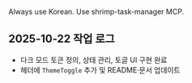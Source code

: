 Always use Korean.
Use shrimp-task-manager MCP.

## 2025-10-22 작업 로그

- 다크 모드 토큰 정의, 상태 관리, 토글 UI 구현 완료
- 헤더에 `ThemeToggle` 추가 및 README·문서 업데이트
